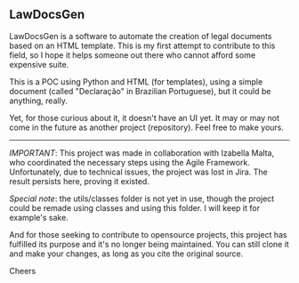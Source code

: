 ## **LawDocsGen**

LawDocsGen is a software to automate the creation of legal documents based on an HTML template. This is my first attempt to contribute to this field, so I hope it helps someone out there who cannot afford some expensive suite.

This is a POC using Python and HTML (for templates), using a simple document (called "Declaração" in Brazilian Portuguese), but it could be anything, really. 

Yet, for those curious about it, it doesn't have an UI yet. It may or may not come in the future as another project (repository). Feel free to make yours.
__________________________
_IMPORTANT_: This project was made in collaboration with Izabella Malta, who coordinated the necessary steps using the Agile Framework. Unfortunately, due to technical issues, the project was lost in Jira. The result persists here, proving it existed. 

_Special note_: the utils/classes folder is not yet in use, though the project could be remade using classes and using this folder. I will keep it for example's sake.

And for those seeking to contribute to opensource projects, this project has fulfilled its purpose and it's no longer being maintained. You can still clone it and make your changes, as long as you cite the original source.

Cheers
